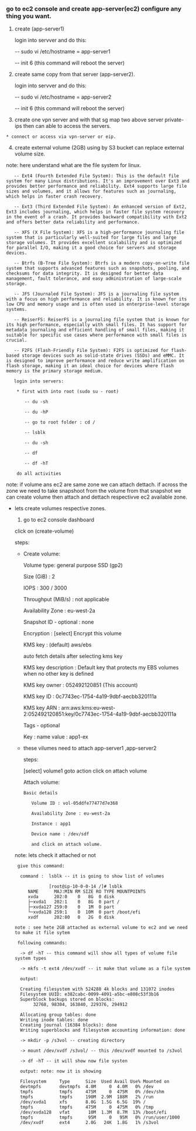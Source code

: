 ### go to ec2 console and create app-server(ec2) configure any thing you want.

  1. create (app-server1)

     login into servver and do this:

      -- sudo vi /etc/hostname = app-server1 

      -- init 6 (this command will reboot the server)  
    
  2. create same copy from that server (app-server2).
     
     login into servver and do this:

      -- sudo vi /etc/hostname = app-server2 

      -- init 6 (this command will reboot the server) 
 
  3. create one vpn server and with that sg map two above server private-ips then can able to access the servers.
     
    * connect or access via vpn-server or eip.

  4. create external volume (2GB) using by S3 bucket can replace external volume size.

  note: here understand what are the file system for linux.
      
       -- Ext4 (Fourth Extended File System): This is the default file system for many Linux distributions. It's an improvement over Ext3 and provides better performance and reliability. Ext4 supports large file sizes and volumes, and it allows for features such as journaling, which helps in faster crash recovery.

       -- Ext3 (Third Extended File System): An enhanced version of Ext2, Ext3 includes journaling, which helps in faster file system recovery in the event of a crash. It provides backward compatibility with Ext2 and offers better data reliability and performance.

       -- XFS (X File System): XFS is a high-performance journaling file system that is particularly well-suited for large files and large storage volumes. It provides excellent scalability and is optimized for parallel I/O, making it a good choice for servers and storage devices.

       -- Btrfs (B-Tree File System): Btrfs is a modern copy-on-write file system that supports advanced features such as snapshots, pooling, and checksums for data integrity. It is designed for better data management, fault tolerance, and easy administration of large-scale storage.

       -- JFS (Journaled File System): JFS is a journaling file system with a focus on high performance and reliability. It is known for its low CPU and memory usage and is often used in enterprise-level storage systems.

       -- ReiserFS: ReiserFS is a journaling file system that is known for its high performance, especially with small files. It has support for metadata journaling and efficient handling of small files, making it suitable for specific use cases where performance with small files is crucial.

       -- F2FS (Flash-Friendly File System): F2FS is optimized for flash-based storage devices such as solid-state drives (SSDs) and eMMC. It is designed to improve performance and reduce write amplification on flash storage, making it an ideal choice for devices where flash memory is the primary storage medium.
       
       login into servers:
       
        * first with into root (sudo su - root)

           -- du -sh

           -- du -hP

           -- go to root folder : cd /

           -- lsblk

           -- du -sh

           -- df

           -- df -hT

        do all activities
  
  note: if volume ans ec2 are same zone we can attach dettach. if across the zone we need to take snapshoot from the volume 
  from that snapshot we can create volume then attach and dettach respectivve ec2 available zone.

 * lets create volumes respective zones.

   1. go to ec2 console dashboard

     click on (create-volume)
     
     steps:

     * Create volume:
      
       Volume type: general purpose SSD (gp2)

       Size (GiB) : 2

       IOPS : 300 / 3000

       Throughput (MiB/s) : not applicable

       Availability Zone : eu-west-2a

       Snapshot ID - optional : none

       Encryption : [select] Encrypt this volume

       KMS key : (default) aws/ebs
       
       auto fetch details after selecting kms key
       
       KMS key description : Default key that protects my EBS volumes when no other key is defined
       
       KMS key owner : 052492120851 (This account)
       
       KMS key ID : 0c7743ec-1754-4a19-9dbf-aecbb320111a
       
       KMS key ARN : arn:aws:kms:eu-west-2:052492120851:key/0c7743ec-1754-4a19-9dbf-aecbb320111a
    
       Tags - optional

       Key : name        value : app1-ex

     * these vilumes need to attach app-server1 ,app-server2

        steps:

         [select] volume1 goto action click on attach volume

          Attach volume:

           Basic details 
           
              Volume ID : vol-05ddfe77477d7e368

              Availability Zone : eu-west-2a

              Instance : app1

              Device name : /dev/sdf

              and click on attach volume.
      
      note: lets check it attached or not 
        
        give this command:
         
         command :  lsblk -- it is going to show list of volumes 

                    [root@ip-10-0-0-14 /]# lsblk
            NAME      MAJ:MIN RM SIZE RO TYPE MOUNTPOINTS
            xvda      202:0    0   8G  0 disk 
            ├─xvda1   202:1    0   8G  0 part /
            ├─xvda127 259:0    0   1M  0 part 
            └─xvda128 259:1    0  10M  0 part /boot/efi
            xvdf      202:80   0   2G  0 disk 
           
       note : see hete 2GB attached as external volume to ec2 and we need to make it file sytem

        following commands:

         -> df -hT -- this command will show all types of volume file system types

         -> mkfs -t ext4 /dev/xvdf -- it make that volume as a file system

         output:

         Creating filesystem with 524288 4k blocks and 131072 inodes
         Filesystem UUID: e382cabc-0099-4091-a5bc-e808c53f3b16
         Superblock backups stored on blocks: 
              32768, 98304, 163840, 229376, 294912

         Allocating group tables: done                            
         Writing inode tables: done                            
         Creating journal (16384 blocks): done
         Writing superblocks and filesystem accounting information: done

         -> mkdir -p /s3vol -- creating directory

         -> mount /dev/xvdf /s3vol/ -- this /dev/xvdf mounted to /s3vol

         -> df -hT -- it will show now file systen

         output: note: now it is showing

         Filesystem     Type      Size  Used Avail Use% Mounted on
         devtmpfs       devtmpfs  4.0M     0  4.0M   0% /dev
         tmpfs          tmpfs     475M     0  475M   0% /dev/shm
         tmpfs          tmpfs     190M  2.9M  188M   2% /run
         /dev/xvda1     xfs       8.0G  1.5G  6.5G  19% /
         tmpfs          tmpfs     475M     0  475M   0% /tmp
         /dev/xvda128   vfat       10M  1.3M  8.7M  13% /boot/efi
         tmpfs          tmpfs      95M     0   95M   0% /run/user/1000
         /dev/xvdf      ext4      2.0G   24K  1.8G   1% /s3vol

